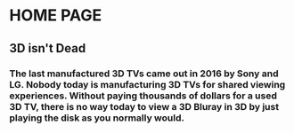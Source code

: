 
# HOME PAGE
## 3D isn't Dead
### The last manufactured 3D TVs came out in 2016 by Sony and LG. Nobody today is manufacturing 3D TVs for shared viewing experiences. Without paying thousands of dollars for a used 3D TV, there is no way today to view a 3D Bluray in 3D by just playing the disk as you normally would.
